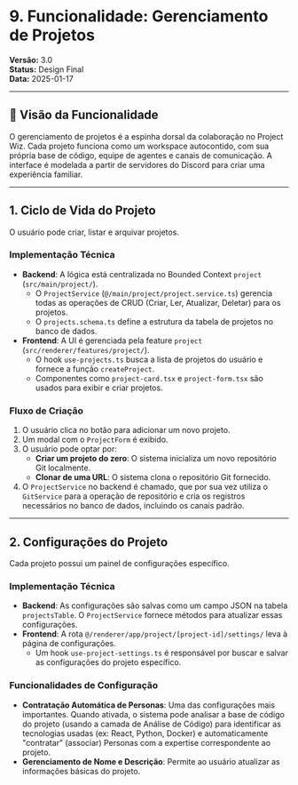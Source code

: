 # 9. Funcionalidade: Gerenciamento de Projetos

**Versão:** 3.0  
**Status:** Design Final  
**Data:** 2025-01-17

---

## 🎯 Visão da Funcionalidade

O gerenciamento de projetos é a espinha dorsal da colaboração no Project Wiz. Cada projeto funciona como um workspace autocontido, com sua própria base de código, equipe de agentes e canais de comunicação. A interface é modelada a partir de servidores do Discord para criar uma experiência familiar.

---

## 1. Ciclo de Vida do Projeto

O usuário pode criar, listar e arquivar projetos.

### Implementação Técnica

- **Backend**: A lógica está centralizada no Bounded Context `project` (`src/main/project/`).
  - O `ProjectService` (`@/main/project/project.service.ts`) gerencia todas as operações de CRUD (Criar, Ler, Atualizar, Deletar) para os projetos.
  - O `projects.schema.ts` define a estrutura da tabela de projetos no banco de dados.
- **Frontend**: A UI é gerenciada pela feature `project` (`src/renderer/features/project/`).
  - O hook `use-projects.ts` busca a lista de projetos do usuário e fornece a função `createProject`.
  - Componentes como `project-card.tsx` e `project-form.tsx` são usados para exibir e criar projetos.

### Fluxo de Criação

1.  O usuário clica no botão para adicionar um novo projeto.
2.  Um modal com o `ProjectForm` é exibido.
3.  O usuário pode optar por:
    - **Criar um projeto do zero**: O sistema inicializa um novo repositório Git localmente.
    - **Clonar de uma URL**: O sistema clona o repositório Git fornecido.
4.  O `ProjectService` no backend é chamado, que por sua vez utiliza o `GitService` para a operação de repositório e cria os registros necessários no banco de dados, incluindo os canais padrão.

---

## 2. Configurações do Projeto

Cada projeto possui um painel de configurações específico.

### Implementação Técnica

- **Backend**: As configurações são salvas como um campo JSON na tabela `projectsTable`. O `ProjectService` fornece métodos para atualizar essas configurações.
- **Frontend**: A rota `@/renderer/app/project/[project-id]/settings/` leva à página de configurações.
  - Um hook `use-project-settings.ts` é responsável por buscar e salvar as configurações do projeto específico.

### Funcionalidades de Configuração

- **Contratação Automática de Personas**: Uma das configurações mais importantes. Quando ativada, o sistema pode analisar a base de código do projeto (usando a camada de Análise de Código) para identificar as tecnologias usadas (ex: React, Python, Docker) e automaticamente "contratar" (associar) Personas com a expertise correspondente ao projeto.
- **Gerenciamento de Nome e Descrição**: Permite ao usuário atualizar as informações básicas do projeto.
